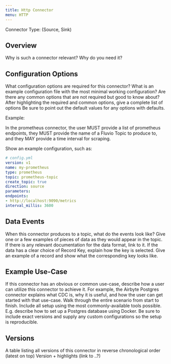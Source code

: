 ```yaml
---
title: Http Connector
menu: HTTP
---
```


Connector Type: (Source, Sink)

## Overview
Why is such a connector relevant?
Why do you need it?

## Configuration Options
What configuration options are required for this connector?
What is an example configuration file with the most minimal working configuration?
Are there any common options that are not required but good to know about?
After highlighting the required and common options, give a complete list of options
Be sure to point out the default values for any options with defaults.

Example:

In the prometheus connector, the user MUST provide a list of prometheus endpoints, they MUST provide the name of a Fluvio Topic to produce to, and they MAY provide a time interval for scraping.

Show an example configuration, such as:

```yaml
# config.yml
version: v1
name: my-prometheus
type: prometheus
topic: prometheus-topic
create_topic: true
direction: source
parameters:
endpoints:
- http://localhost:9090/metrics
interval_millis: 3600
```

## Data Events
When this connector produces to a topic, what do the events look like?
Give one or a few examples of pieces of data as they would appear in the topic.
If there is any relevant documentation for the data format, link to it.
If the data has a clear choice of Record Key, explain how the key is selected.
Give an example of a record and show what the corresponding key looks like.

## Example Use-Case
If this connector has an obvious or common use-case, describe how a user can utilize this connector to achieve it.
For example, the Airbyte Postgres connector explains what CDC is, why it is useful, and how the user can get started with that use-case.
Walk through the entire scenario from start to finish. Include all setup using the most commonly-available tools possible.
E.g. describe how to set up a Postgres database using Docker. Be sure to include exact versions and supply any custom configurations so the setup is reproducible.

## Versions
A table listing all versions of this connector in reverse chronological order (latest on top)
Version + highlights (link to ..?)
